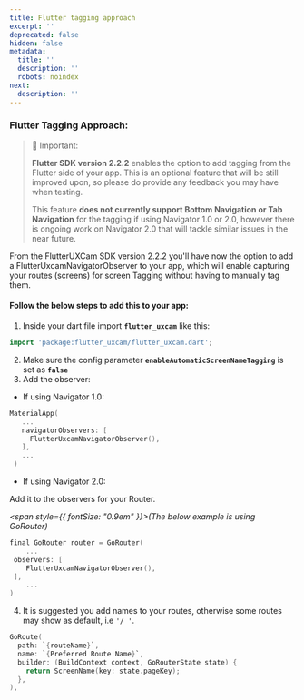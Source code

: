 ```yaml
---
title: Flutter tagging approach
excerpt: ''
deprecated: false
hidden: false
metadata:
  title: ''
  description: ''
  robots: noindex
next:
  description: ''
---
```

### Flutter Tagging Approach:

> 🚧 Important:
>
> **Flutter SDK version 2.2.2** enables the option to add tagging from the Flutter side of your app. This is an optional feature that will be still improved upon, so please do provide any feedback you may have when testing. 
>
> This feature **does not currently support Bottom Navigation or Tab Navigation** for the tagging if using Navigator 1.0 or 2.0, however there is ongoing work on Navigator 2.0 that will tackle similar issues in the near future.

From the FlutterUXCam SDK version 2.2.2 you'll have now the option to add a FlutterUxcamNavigatorObserver to your app, which will enable capturing your routes (screens) for screen Tagging without having to manually tag them.

#### Follow the below steps to add this to your app:

1. Inside your dart file import <strong>`flutter_uxcam`</strong> like this:

```go Flutter
import 'package:flutter_uxcam/flutter_uxcam.dart';
```

2. Make sure the config parameter **`enableAutomaticScreenNameTagging`** is set as **`false`**
3. Add the observer:

* If using Navigator 1.0:

```go Flutter
MaterialApp(
   ...
   navigatorObservers: [
     FlutterUxcamNavigatorObserver(), 
   ],
   ...
 )
```

* If using Navigator 2.0: 

Add it to the observers for your Router.

*<span style={{ fontSize: "0.9em" }}>(The below example is using GoRouter)</span>*

```go Flutter
final GoRouter router = GoRouter(
    ...
 observers: [
    FlutterUxcamNavigatorObserver(),
 ],
    ...
)
```

4. It is suggested you add names to your routes, otherwise some routes may show as default, i.e `'/ '`.

```swift Flutter
GoRoute(
  path: `{routeName}`,
  name: `{Preferred Route Name}`,
  builder: (BuildContext context, GoRouterState state) {
    return ScreenName(key: state.pageKey);
  },
),
```